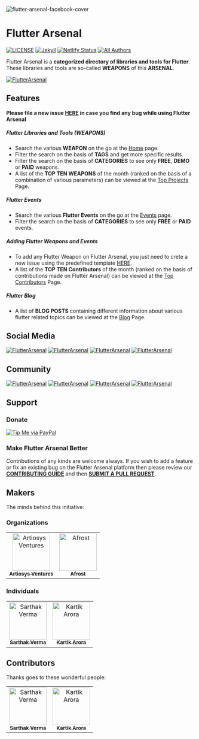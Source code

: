 ![flutter-arsenal-facebook-cover](https://user-images.githubusercontent.com/20480867/60738493-265e8300-9f7c-11e9-8a1f-4ec36ba4e4e1.jpg)

# Flutter Arsenal
[![LICENSE](https://img.shields.io/github/license/karx/FlutterArsenal.svg)](https://raw.githubusercontent.com/karx/homepage/master/LICENSE)
[![Jekyll](https://img.shields.io/badge/jekyll-%3E%3D%203.6-blue.svg)](https://jekyllrb.com/)
[![Netlify Status](https://api.netlify.com/api/v1/badges/f76ec8e6-bff9-4717-8446-226d701def0c/deploy-status)](https://app.netlify.com/sites/flutterarsenal/deploys)
[![All Authors](https://img.shields.io/badge/all_contributors-2-orange.svg?style=flat-square)](#contributors) 

Flutter Arsenal is a **categorized directory of libraries and tools for Flutter**. These libraries and tools are so-called **WEAPONS** of this **ARSENAL**.

[![FlutterArsenal](https://img.shields.io/badge/Flutter%20Arsenal-Visit%20Website-5e72e4.svg)](https://www.flutterarsenal.com/)

## Features

**Please file a new issue [HERE](https://github.com/flutterarsenal/FlutterArsenal/issues/new?template=bug_report.md) in case you find any bug while using Flutter Arsenal**

##### Flutter Libraries and Tools (WEAPONS)

  - Search the various **WEAPON** on the go at the [Home](https://www.flutterarsenal.com) page.
  - Filter the search on the basis of **TAGS** and get more specific results.
  - Filter the search on the basis of **CATEGORIES** to see only **FREE**, **DEMO** or **PAID** weapons.
  - A list of the **TOP TEN WEAPONS** of the month (ranked on the basis of a combination of various parameters) can be viewed at the [Top Projects](https://www.flutterarsenal.com/top-projects) Page.
  

##### Flutter Events

  - Search the various **Flutter Events** on the go at the [Events](https://www.flutterarsenal.com/events) page.
  - Filter the search on the basis of **CATEGORIES** to see only **FREE** or **PAID** events.

##### Adding Flutter Weapons and Events

  - To add any Flutter Weapon on Flutter Arsenal, you just need to crete a new issue using the predefined template [HERE](https://github.com/flutterarsenal/FlutterArsenal/issues/new?assignees=&labels=project-request&template=request-to-add-project-to-flutterarsenal.md&title=%5BRequest%5D+Awesome+Flutter+Project).
  - A list of the **TOP TEN Contributors** of the month (ranked on the basis of contributions made on Flutter Arsenal) can be viewed at the [Top Contributors](https://www.flutterarsenal.com/top-contributors) Page.


##### Flutter Blog

  - A list of **BLOG POSTS** containing different information about various flutter related topics can be viewed at the [Blog](https://www.flutterarsenal.com/blog) Page.


## Social Media
[![FlutterArsenal](https://img.shields.io/badge/Facebook%20Page-Like-3b5998.svg)](https://www.facebook.com/flutterarsenal) [![FlutterArsenal](https://img.shields.io/badge/Twitter-Follow-blue.svg)](https://twitter.com/flutterarsenal) [![FlutterArsenal](https://img.shields.io/badge/Instagram-Follow-orange.svg
)](https://www.instagram.com/flutterarsenal/) [![FlutterArsenal](https://img.shields.io/badge/Github-Star-000000.svg
)](https://github.com/IAmSarthakVerma/FlutterArsenal)

## Community
[![FlutterArsenal](https://img.shields.io/badge/Facebook%20Group-Join-3b5998.svg)](https://www.facebook.com/groups/flutterarsenal) [![FlutterArsenal](https://img.shields.io/badge/Telegram%20Group-Join-0088cc.svg
)](https://t.me/joinchat/MmgLoRScpdd4-hXydA4MWw) [![FlutterArsenal](https://img.shields.io/badge/Discord-Join-000000.svg
)](https://discord.gg/YPn8fpa) [![FlutterArsenal](https://img.shields.io/badge/WhatsApp%20Group-Join-25D366.svg)](https://chat.whatsapp.com/LO4pNp5k2K0EStVdmRmtxK)


## Support

### Donate

[![Tip Me via PayPal](https://img.shields.io/badge/PayPal-TIP%20ME-green.svg?logo=paypal)](https://www.paypal.me/karx01)


### Make Flutter Arsenal Better

Contributions of any kinds are welcome always. If you wish to add a feature or fix an existing bug on the Flutter Arsenal platform then please review our [**CONTRIBUTING GUIDE**](https://github.com/IAmSarthakVerma/FlutterArsenal/blob/master/CONTRIBUTING.md) and then [**SUBMIT A PULL REQUEST**](https://github.com/iamsarthakverma/flutterarsenal/pulls).

## Makers
The minds behind this initiative:


### Organizations

<table>
   <tr>
     <td align="center"><a href="https://artiosys.com/"><img src="http://artiosys.com/wp-content/uploads/2018/05/artiosys_logo.png" width="100px;" alt="Artiosys Ventures"/><br /><sub><b>Artiosys Ventures</b></sub></a><br /></td>
      <td align="center"><a href="https://afrost.org/"><img src="https://afrost.org/img/logo.png" width="100px;" alt="Afrost"/><br /><sub><b>Afrost</b></sub></a><br /></td>
   </tr>
</table>



### Individuals

<table>
  <tr>
	      <td align="center"><a href="https://github.com/IAmSarthakVerma"><img src="https://avatars3.githubusercontent.com/u/20480867?s=400&v=4" width="100px;" alt="Sarthak Verma"/><br /><sub><b>Sarthak Verma</b></sub></a><br /></td>
	      <td align="center"><a href="https://akriya.co.in"><img src="https://avatars2.githubusercontent.com/u/7826138?v=4" width="100px;" alt="Kartik Arora"/><br /><sub><b>Kartik Arora</b></sub></a><br /></td>
	   </tr>
</table>


## Contributors

Thanks goes to these wonderful people:

<!-- ALL-CONTRIBUTORS-LIST:START - Do not remove or modify this section -->
<!-- prettier-ignore -->
<table>
  <tr>
	      <td align="center"><a href="https://github.com/IAmSarthakVerma"><img src="https://avatars3.githubusercontent.com/u/20480867?s=400&v=4" width="100px;" alt="Sarthak Verma"/><br /><sub><b>Sarthak Verma</b></sub></a><br /></td>
	      <td align="center"><a href="https://akriya.co.in"><img src="https://avatars2.githubusercontent.com/u/7826138?v=4" width="100px;" alt="Kartik Arora"/><br /><sub><b>Kartik Arora</b></sub></a><br /></td>
	   </tr>
</table>

<!-- ALL-CONTRIBUTORS-LIST:END -->


